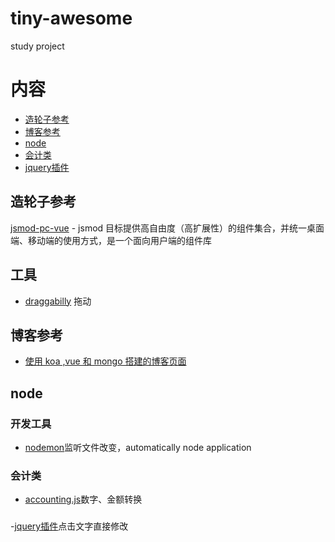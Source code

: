 # tiny-awesome
study project
# 内容 

- [造轮子参考](#造轮子参考) 
- [博客参考](#博客参考) 
- [node](#node) 
- [会计类](#会计类)
- [jquery插件](#jquery插件)


## 造轮子参考

[jsmod-pc-vue](https://github.com/chaogao/jsmod-pc-vue) - jsmod 目标提供高自由度（高扩展性）的组件集合，并统一桌面端、移动端的使用方式，是一个面向用户端的组件库

## 工具


- [draggabilly](https://github.com/desandro/draggabilly) 拖动

## 博客参考 

- [ 使用 koa ,vue 和 mongo 搭建的博客页面](https://github.com/Ma63d/kov-blog)
## node

### 开发工具
- [nodemon](https://github.com/remy/nodemon)监听文件改变，automatically node application

### 会计类
- [accounting.js](https://github.com/openexchangerates/accounting.js)数字、金额转换

###
-[jquery插件](https://github.com/phuong/jqueryInlineEdit)点击文字直接修改

